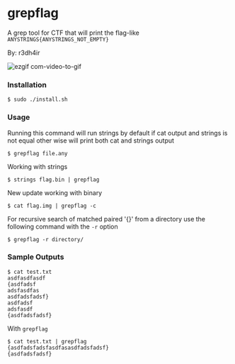 # grepflag
A grep tool for CTF that will print the flag-like `ANYSTRINGS{ANYSTRINGS_NOT_EMPTY}`

By: r3dh4ir

![ezgif com-video-to-gif](https://github.com/slaee/grepflag/assets/64179667/e00874c0-4867-400e-9bd8-4523dfb1c911)


### Installation 
```
$ sudo ./install.sh
```

### Usage

Running this command will run strings by default if cat output and strings is not equal other wise will print both cat and strings output
```
$ grepflag file.any
```

Working with strings
```
$ strings flag.bin | grepflag
```

New update working with binary
```
$ cat flag.img | grepflag -c
```

For recursive search of matched paired '{}' from a directory use the following command with the `-r` option
```
$ grepflag -r directory/
```

### Sample Outputs
```
$ cat test.txt
asdfasdfasdf
{asdfadsf
adsfasdfas
asdfadsfadsf}
asdfadsf
adsfasdf
{asdfadsfadsf}
```

With `grepflag`
```
$ cat test.txt | grepflag
{asdfadsfadsfasdfasasdfadsfadsf}
{asdfadsfadsf}
```
